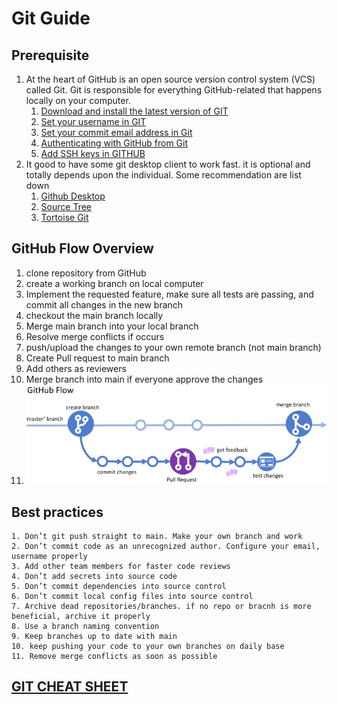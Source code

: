 # Git Guide 
## Prerequisite
1. At the heart of GitHub is an open source version control system (VCS) called Git. Git is responsible for everything GitHub-related that happens locally on your computer. 
   1. [Download and install the latest version of GIT](https://git-scm.com/downloads)
   2. [Set your username in GIT](https://docs.github.com/en/get-started/getting-started-with-git/setting-your-username-in-git)
   3. [Set your commit email address in Git](https://docs.github.com/en/account-and-profile/setting-up-and-managing-your-personal-account-on-github/managing-email-preferences/setting-your-commit-email-address)
   4. [Authenticating with GitHub from Git](https://docs.github.com/en/get-started/quickstart/set-up-git#authenticating-with-github-from-git)
   5. [Add SSH keys in GITHUB](https://docs.github.com/en/authentication/connecting-to-github-with-ssh/about-ssh)
2. It good to have some git desktop client to work fast. it is optional and totally depends upon the individual. Some recommendation are list down
   1. [Github Desktop](https://desktop.github.com/) 
   2. [Source Tree](https://www.sourcetreeapp.com/)
   3. [Tortoise Git](https://tortoisegit.org/)
## GitHub Flow Overview 
   1. clone repository from GitHub 
   2. create a working branch on local computer
   3. Implement the requested feature, make sure all tests are passing, and commit all changes in the new branch
   4. checkout the main branch locally 
   5. Merge main branch into your local branch    
   6. Resolve merge conflicts if occurs
   7. push/upload the changes to your own remote branch (not main branch)
   8. Create Pull request to main branch 
   9. Add others as reviewers
   10. Merge branch into main if everyone approve the changes
   11. ![Github Flow](GitHubFlow.PNG)


## Best practices

    1. Don’t git push straight to main. Make your own branch and work 
    2. Don’t commit code as an unrecognized author. Configure your email, username properly
    3. Add other team members for faster code reviews
    4. Don’t add secrets into source code
    5. Don’t commit dependencies into source control
    6. Don’t commit local config files into source control 
    7. Archive dead repositories/branches. if no repo or bracnh is more beneficial, archive it properly
    8. Use a branch naming convention
    9. Keep branches up to date with main
    10. keep pushing your code to your own branches on daily base
    11. Remove merge conflicts as soon as possible 

## [GIT CHEAT SHEET](https://education.github.com/git-cheat-sheet-education.pdf) 




